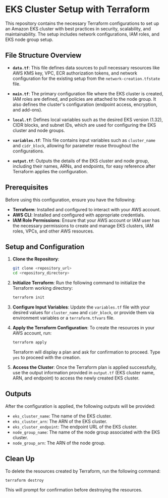 # EKS Cluster Setup with Terraform

This repository contains the necessary Terraform configurations to set up an Amazon EKS cluster with best practices in security, scalability, and maintainability. The setup includes network configurations, IAM roles, and EKS node group setup.

## File Structure Overview

- **`data.tf`**: This file defines data sources to pull necessary resources like AWS KMS key, VPC, ECR authorization tokens, and network configuration for the existing setup from the `network-creation.tfstate` file.

- **`main.tf`**: The primary configuration file where the EKS cluster is created, IAM roles are defined, and policies are attached to the node group. It also defines the cluster's configuration (endpoint access, encryption, and add-ons).

- **`local.tf`**: Defines local variables such as the desired EKS version (1.32), CIDR blocks, and subnet IDs, which are used for configuring the EKS cluster and node groups.

- **`variables.tf`**: This file contains input variables such as `cluster_name` and `cidr_block`, allowing for parameter reuse throughout the configurations.

- **`output.tf`**: Outputs the details of the EKS cluster and node group, including their names, ARNs, and endpoints, for easy reference after Terraform applies the configuration.

## Prerequisites

Before using this configuration, ensure you have the following:

- **Terraform**: Installed and configured to interact with your AWS account.
- **AWS CLI**: Installed and configured with appropriate credentials.
- **IAM Role Permissions**: Ensure that your AWS account or IAM user has the necessary permissions to create and manage EKS clusters, IAM roles, VPCs, and other AWS resources.

## Setup and Configuration

1. **Clone the Repository**:
   ```bash
   git clone <repository_url>
   cd <repository_directory>
   ```

2. **Initialize Terraform**:
   Run the following command to initialize the Terraform working directory:
   ```bash
   terraform init
   ```

3. **Configure Input Variables**:
   Update the `variables.tf` file with your desired values for `cluster_name` and `cidr_block`, or provide them via environment variables or a `terraform.tfvars` file.

4. **Apply the Terraform Configuration**:
   To create the resources in your AWS account, run:
   ```bash
   terraform apply
   ```

   Terraform will display a plan and ask for confirmation to proceed. Type `yes` to proceed with the creation.

5. **Access the Cluster**:
   Once the Terraform plan is applied successfully, use the output information provided in `output.tf` (EKS cluster name, ARN, and endpoint) to access the newly created EKS cluster.

## Outputs

After the configuration is applied, the following outputs will be provided:

- `eks_cluster_name`: The name of the EKS cluster.
- `eks_cluster_arn`: The ARN of the EKS cluster.
- `eks_cluster_endpoint`: The endpoint URL of the EKS cluster.
- `node_group_name`: The name of the node group associated with the EKS cluster.
- `node_group_arn`: The ARN of the node group.

## Clean Up

To delete the resources created by Terraform, run the following command:
```bash
terraform destroy
```

This will prompt for confirmation before destroying the resources.